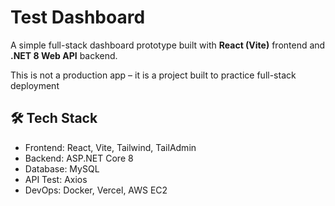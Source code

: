 #  Test Dashboard

A simple full-stack dashboard prototype built with **React (Vite)** frontend and **.NET 8 Web API** backend.  

This is not a production app – it is a project built to practice full-stack deployment


## 🛠️ Tech Stack

- Frontend: React, Vite, Tailwind, TailAdmin
- Backend: ASP.NET Core 8
- Database: MySQL
- API Test: Axios
- DevOps: Docker, Vercel, AWS EC2
